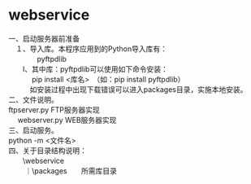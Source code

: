 # webservice
一、启动服务器前准备<br>
　１、导入库。本程序应用到的Python导入库有：<br>
　　　　pyftpdlib<br>
　　I、其中库：pyftpdlib可以使用如下命令安装：<br>
  　　　pip install <库名>　（如：pip install pyftpdlib）<br>
　　　如安装过程中出现下载错误可以进入packages目录，实施本地安装。<br>
二、文件说明。<br>
 ftpserver.py FTP服务器实现 <br>　
 webserver.py WEB服务器实现 <br>
三、启动服务。<br>
 python -m <文件名> <br>
四、关于目录结构说明：<br>
　　\webservice<br>
  　　｜\packages　　所需库目录<br>

